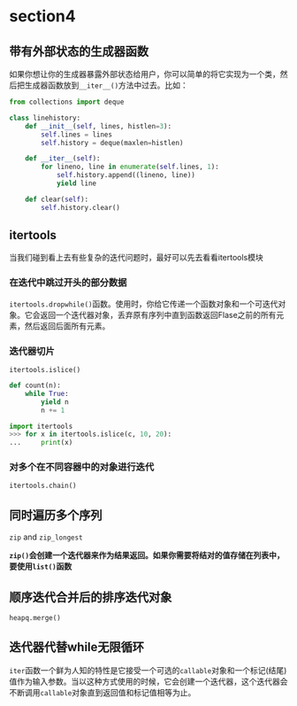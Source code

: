 # section4

## 带有外部状态的生成器函数

如果你想让你的生成器暴露外部状态给用户，你可以简单的将它实现为一个类，然后把生成器函数放到`__iter__()`方法中过去。比如：

```py
from collections import deque

class linehistory:
    def __init__(self, lines, histlen=3):
        self.lines = lines
        self.history = deque(maxlen=histlen)

    def __iter__(self):
        for lineno, line in enumerate(self.lines, 1):
            self.history.append((lineno, line))
            yield line

    def clear(self):
        self.history.clear()
```

## itertools

当我们碰到看上去有些复杂的迭代问题时，最好可以先去看看itertools模块

### 在迭代中跳过开头的部分数据

`itertools.dropwhile()`函数。使用时，你给它传递一个函数对象和一个可迭代对象。它会返回一个迭代器对象，丢弃原有序列中直到函数返回Flase之前的所有元素，然后返回后面所有元素。

### 迭代器切片

`itertools.islice()`

```py
def count(n):
    while True:
        yield n
        n += 1

import itertools
>>> for x in itertools.islice(c, 10, 20):
...     print(x)
```

### 对多个在不同容器中的对象进行迭代

`itertools.chain()`

## 同时遍历多个序列

`zip` and `zip_longest`

__`zip()`会创建一个迭代器来作为结果返回。如果你需要将结对的值存储在列表中，要使用`list()`函数__

## 顺序迭代合并后的排序迭代对象

`heapq.merge()`

## 迭代器代替while无限循环

`iter`函数一个鲜为人知的特性是它接受一个可选的`callable`对象和一个标记(结尾)值作为输入参数。当以这种方式使用的时候，它会创建一个迭代器，这个迭代器会不断调用`callable`对象直到返回值和标记值相等为止。
